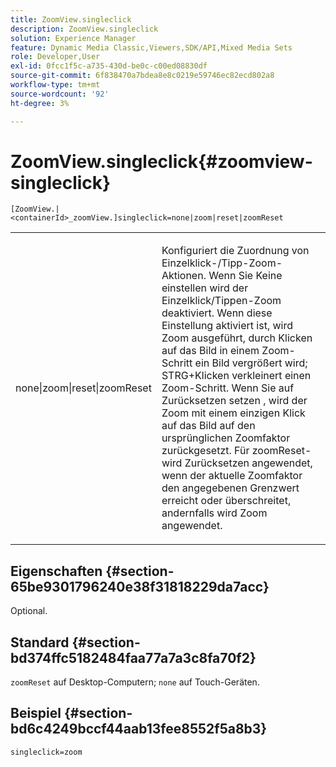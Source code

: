 ```yaml
---
title: ZoomView.singleclick
description: ZoomView.singleclick
solution: Experience Manager
feature: Dynamic Media Classic,Viewers,SDK/API,Mixed Media Sets
role: Developer,User
exl-id: 0fcc1f5c-a735-430d-be0c-c00ed08830df
source-git-commit: 6f838470a7bdea8e8c0219e59746ec82ecd802a8
workflow-type: tm+mt
source-wordcount: '92'
ht-degree: 3%

---
```


# ZoomView.singleclick{#zoomview-singleclick}

`[ZoomView.|<containerId>_zoomView.]singleclick=none|zoom|reset|zoomReset`

<table id="table_82C9252157DB41B5B98505855975D2F5"> 
 <tbody> 
  <tr> 
   <td colname="col1"> <p> <span class="codeph"> none|zoom|reset|zoomReset </span> </p> </td> 
   <td colname="col2"> <p> Konfiguriert die Zuordnung von Einzelklick-/Tipp-Zoom-Aktionen. Wenn Sie Keine <span class="codeph"> einstellen</span> wird der Einzelklick/Tippen-Zoom deaktiviert. Wenn diese Einstellung aktiviert ist, wird <span class="codeph"> Zoom ausgeführt, </span> durch Klicken auf das Bild in einem Zoom-Schritt ein Bild vergrößert wird; STRG+Klicken verkleinert einen Zoom-Schritt. Wenn Sie auf <span class="codeph"> Zurücksetzen setzen </span>, wird der Zoom mit einem einzigen Klick auf das Bild auf den ursprünglichen Zoomfaktor zurückgesetzt. Für <span class="codeph"> zoomReset-</span> wird Zurücksetzen angewendet, wenn der aktuelle Zoomfaktor den angegebenen Grenzwert erreicht oder überschreitet, andernfalls wird Zoom angewendet. </p> </td> 
  </tr> 
 </tbody> 
</table>

## Eigenschaften {#section-65be9301796240e38f31818229da7acc}

Optional.

## Standard {#section-bd374ffc5182484faa77a7a3c8fa70f2}

`zoomReset` auf Desktop-Computern; `none` auf Touch-Geräten.

## Beispiel {#section-bd6c4249bccf44aab13fee8552f5a8b3}

`singleclick=zoom`
